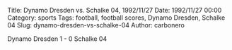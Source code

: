 Title: Dynamo Dresden vs. Schalke 04, 1992/11/27
Date: 1992/11/27 00:00
Category: sports
Tags: football, football scores, Dynamo Dresden, Schalke 04
Slug: dynamo-dresden-vs-schalke-04
Author: carbonero


Dynamo Dresden 1 - 0 Schalke 04
